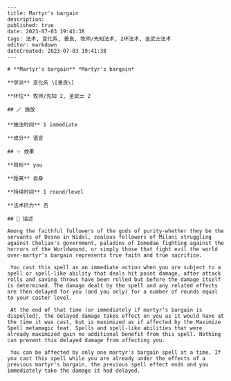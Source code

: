 
    ---
    title: Martyr's bargain
    description: 
    published: true
    date: 2023-07-03 19:41:38
    tags: 法术, 变化系, 善良, 牧师/先知法术, 2环法术, 圣武士法术
    editor: markdown
    dateCreated: 2023-07-03 19:41:38
    ---

    # **Martyr's bargain** *Martyr's bargain*

    **学派** 变化系 \[善良\] 

    **环位** 牧师/先知 2, 圣武士 2

    ## 🪄 施放

    **施法时间** 1 immediate

    **成分** 语言

    ## ✨ 效果 

    **目标** you 

    **距离** 自身  

    **持续时间** 1 round/level 

    **法术抗力** 否

    ## 📖 描述

    Among the faithful followers of the gods of purity-whether they be the servants of Desna in Nidal, zealous followers of Milani struggling against Cheliax's government, paladins of Iomedae fighting against the horrors of the Worldwound, or simply those that fight evil the world over-martyr's bargain represents true faith and true sacrifice.

     You cast this spell as an immediate action when you are subject to a spell or spell-like ability that deals hit point damage, after attack rolls and saving throws have been rolled but before the damage itself is determined. The damage dealt by the spell and any related effects are then delayed for you (and you only) for a number of rounds equal to your caster level.

     At the end of that time (or immediately if martyr's bargain is dispelled), the delayed damage takes effect on you as it would have at the time it was cast, but is maximized as if affected by the Maximize Spell metamagic feat. Spells and spell-like abilities that were already maximized gain no additional benefit from this spell. Nothing can prevent this delayed damage from affecting you.

     You can be affected by only one martyr's bargain spell at a time. If you cast this spell while you are already under the effects of a previous martyr's bargain, the previous spell effect ends and you immediately take the damage it had delayed.
    